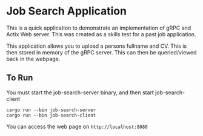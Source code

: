 # Job Search Application
This is a quick application to demonstrate an implementation of gRPC and Actix Web server. This was created as a skills test for a past job application.

This application allows you to upload a persons fullname and CV. This is then stored in memory of the gRPC server. This can then be queried/viewed back in the webpage.

## To Run
You must start the job-search-server binary, and then start job-search-client
```
cargo run --bin job-search-server
cargo run --bin job-search-client
```

You can access the web page on `http://localhost:8080`

